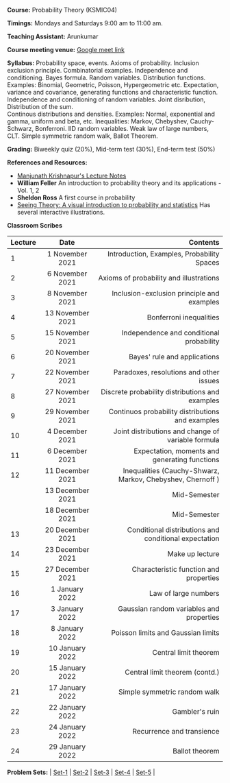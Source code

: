 
**Course:** Probability Theory (KSMIC04)

**Timings:** Mondays and Saturdays 9:00 am to 11:00 am.

**Teaching Assistant:** Arunkumar

**Course meeting venue:** [Google meet link](https://meet.google.com/vdm-pjic-knb)

**Syllabus:** Probability space, events. Axioms of probability. Inclusion exclusion principle. Combinatorial examples. 
Independence and conditioning. Bayes formula. Random variables. Distribution functions.
Examples: Binomial, Geometric, Poisson, Hypergeometric etc. Expectation, variance and covariance, generating functions and characteristic function. 
Independence and conditioning of random variables. Joint disribution, Distribution of the sum.  
Continous distributions and densities. Examples: Normal, exponential and gamma, uniform and beta, etc. 
Inequalities: Markov, Chebyshev, Cauchy-Schwarz, Bonferroni. IID random variables. Weak law of large numbers, CLT. Simple symmetric random walk, Ballot Theorem. 

**Grading:** Biweekly quiz (20%), Mid-term test (30%), End-term test (50%)

**References and Resources:**
- [Manjunath Krishnapur's Lecture Notes](http://math.iisc.ac.in/~manju/UGstatprob18/Prob.pdf)
- **William Feller** An introduction to probability theory and its applications - Vol. 1, 2
- **Sheldon Ross** A first course in probability
- [Seeing Theory: A visual introduction to probability and statistics](https://seeing-theory.brown.edu/) Has several interactive illustrations.

**Classroom Scribes**


| Lecture   | Date   | Contents     |
| :------------- | :----------: | -----------: |
| 1|   1 November 2021  | Introduction, Examples, Probability Spaces |
| 2| 6 November 2021 |  Axioms of probability and illustrations |
| 3|   8 November 2021  | Inclusion-exclusion principle and examples |
| 4| 13 November 2021 | Bonferroni inequalities |
| 5|   15 November 2021  | Independence and conditional probability  |
| 6| 20 November 2021 | Bayes' rule and applications  |
| 7|   22 November 2021  | Paradoxes, resolutions and other issues |
| 8| 27 November 2021 |  Discrete probability distributions and examples |
| 9|   29 November 2021  | Continuos probability distributions and examples |
| 10| 4 December 2021 | Joint distributions and change of variable formula  |
| 11|   6 December 2021  | Expectation, moments and generating functions |
| 12| 11 December 2021 | Inequalities (Cauchy-Shwarz, Markov, Chebyshev, Chernoff )  |
| |   13 December 2021  | Mid-Semester |
| | 18 December 2021 |  Mid-Semester |
| 13|   20 December 2021  | Conditional distributions and conditional expectation |
| 14| 23 December 2021 | Make up lecture  |
| 15|   27 December 2021  | Characteristic function and properties |
| 16| 1 January 2022 |  Law of large numbers |
| 17|   3 January 2022  | Gaussian random variables and properties |
| 18| 8 January 2022 |  Poisson limits and Gaussian limits |
| 19|   10 January 2022  | Central limit theorem |
| 20| 15 January 2022 |  Central limit theorem (contd.) |
| 21|   17 January 2022  | Simple symmetric random walk |
| 22| 22 January 2022 | Gambler's ruin  |
| 23|   24 January 2022  | Recurrence and transience |
| 24| 29 January 2022 | Ballot theorem  |

**Problem Sets:** | [Set-1](https://www.dropbox.com/s/p37u4kr4bwzd1j7/Set-1.pdf?dl=0) | [Set-2](https://www.dropbox.com/s/y20p904x36jlw1u/Set-2.pdf?dl=0) | [Set-3](https://www.dropbox.com/s/cff54r8citjgqi4/Set-3.pdf?dl=0) |  [Set-4](https://www.dropbox.com/s/7oqrizah45uckwn/Set-4.pdf?dl=0) | [Set-5](https://www.dropbox.com/s/7lpvyd8x7y5ulx4/Set-5.pdf?dl=0) |
